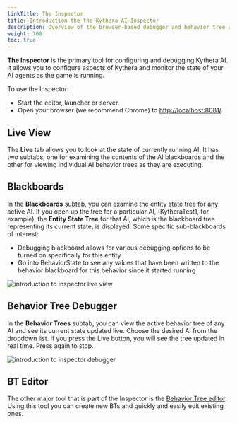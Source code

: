 ```yaml
---
linkTitle: The Inspector
title: Introduction the the Kythera AI Inspector
description: Overview of the browser-based debugger and behavior tree authoring tool, the Kythera AI Inspector
weight: 700
toc: true
---
```


**The Inspector** is the primary tool for configuring and debugging Kythera AI. It allows you to configure aspects of Kythera and monitor the state of your AI agents as the game is running.

To use the Inspector:

*   Start the editor, launcher or server.
*   Open your browser (we recommend Chrome) to [http://localhost:8081/](http://localhost:8081/).

## Live View

The **Live** tab allows you to look at the state of currently running AI. It has two subtabs, one for examining the contents of the AI blackboards and the other for viewing individual AI behavior trees as they are executing.

## Blackboards

In the **Blackboards** subtab, you can examine the entity state tree for any active AI. If you open up the tree for a particular AI, (KytheraTest1, for example), the **Entity State Tree** for that AI, which is the blackboard tree representing its current state, is displayed. Some specific sub-blackboards of interest:

*   Debugging blackboard allows for various debugging options to be turned on specifically for this entity
*   Go into BehaviorState to see any values that have been written to the behavior blackboard for this behavior since it started running
  
![introduction to inspector live view](/images/user-guide/gems/kythera-ai/introduction-to-inspector-live-view.png)

## Behavior Tree Debugger

In the **Behavior Trees** subtab, you can view the active behavior tree of any AI and see its current state updated live. Choose the desired AI from the dropdown list. If you press the Live button, you will see the tree updated in real time. Press again to stop.

![introduction to inspector debugger](/images/user-guide/gems/kythera-ai/introduction-to-inspector-debugger.png)

## BT Editor

The other major tool that is part of the Inspector is the [Behavior Tree editor](./behavior-tree-editor). Using this tool you can create new BTs and quickly and easily edit existing ones.
